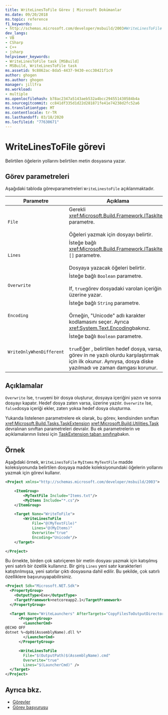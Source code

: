 ```yaml
---
title: WriteLinesToFile Görev | Microsoft Dokümanlar
ms.date: 09/20/2018
ms.topic: reference
f1_keywords:
- http://schemas.microsoft.com/developer/msbuild/2003#WriteLinesToFile
dev_langs:
- VB
- CSharp
- C++
- jsharp
helpviewer_keywords:
- WriteLinesToFile task [MSBuild]
- MSBuild, WriteLinesToFile task
ms.assetid: 9c8862ac-8da5-4437-9430-ecc30421f1c9
author: ghogen
ms.author: ghogen
manager: jillfra
ms.workload:
- multiple
ms.openlocfilehash: b78ac2347a5143aeb532a4bcc294551430584b4a
ms.sourcegitcommit: cc841df335d1d22d281871fe41e74238d2fc52a6
ms.translationtype: MT
ms.contentlocale: tr-TR
ms.lasthandoff: 03/18/2020
ms.locfileid: "77630671"
---
```

# <a name="writelinestofile-task"></a>WriteLinesToFile görevi

Belirtilen öğelerin yollarını belirtilen metin dosyasına yazar.

## <a name="task-parameters"></a>Görev parametreleri

 Aşağıdaki tabloda görevparametreleri `WriteLinestoFile` açıklanmaktadır.

|Parametre|Açıklama|
|---------------|-----------------|
|`File`|Gerekli <xref:Microsoft.Build.Framework.ITaskItem> parametre.<br /><br /> Öğeleri yazmak için dosyayı belirtir.|
|`Lines`|İsteğe bağlı <xref:Microsoft.Build.Framework.ITaskItem> `[]` parametre.<br /><br /> Dosyaya yazacak öğeleri belirtir.|
|`Overwrite`|İsteğe bağlı `Boolean` parametre.<br /><br /> If, `true`görev dosyadaki varolan içeriğin üzerine yazar.|
|`Encoding`|İsteğe bağlı `String` parametre.<br /><br /> Örneğin, "Unicode" adlı karakter kodlamasını seçer.  Ayrıca <xref:System.Text.Encoding>bakınız.|
|`WriteOnlyWhenDifferent`|İsteğe bağlı `Boolean` parametre.<br /><br /> `true`Eğer , belirtilen hedef dosya, varsa, görev in ne yazılı olurdu karşılaştırmak için ilk okunur. Aynıysa, dosya diske yazılmadı ve zaman damgası korunur.|

## <a name="remarks"></a>Açıklamalar

 `Overwrite` Ise, `true`yeni bir dosya oluşturur, dosyaya içeriğini yazın ve sonra dosyayı kapatır. Hedef dosya zaten varsa, üzerine yazılır. `Overwrite` Ise, `false`dosya içeriği ekler, zaten yoksa hedef dosya oluşturma.

 Yukarıda listelenen parametrelere ek olarak, bu görev, kendisinden sınıftan <xref:Microsoft.Build.Tasks.TaskExtension> <xref:Microsoft.Build.Utilities.Task> devralınan sınıftan parametreleri devralır. Bu ek parametrelerin ve açıklamalarının listesi için [TaskExtension taban sınıfına](../msbuild/taskextension-base-class.md)bakın.

## <a name="example"></a>Örnek

 Aşağıdaki örnek, `WriteLinesToFile` `MyItems` `MyTextFile` madde koleksiyonunda belirtilen dosyaya madde koleksiyonundaki öğelerin yollarını yazmak için görevi kullanır.

```xml
<Project xmlns="http://schemas.microsoft.com/developer/msbuild/2003">

    <ItemGroup>
        <MyTextFile Include="Items.txt"/>
        <MyItems Include="*.cs"/>
    </ItemGroup>

    <Target Name="WriteToFile">
        <WriteLinesToFile
            File="@(MyTextFile)"
            Lines="@(MyItems)"
            Overwrite="true"
            Encoding="Unicode"/>
    </Target>

</Project>
```

Bu örnekte, birden çok satıriçeren bir metin dosyası yazmak için katışılmış yeni satırlı bir özellik kullanırız. Bir giriş `Lines` yeni satır karakterleri katıştırılmışsa, yeni satırlar çıktı dosyasına dahil edilir. Bu şekilde, çok satırlı özelliklere başvuruyapabilirsiniz.

```xml
<Project Sdk="Microsoft.NET.Sdk">
  <PropertyGroup>
    <OutputType>Exe</OutputType>
    <TargetFramework>netcoreapp2.1</TargetFramework>
  </PropertyGroup>

  <Target Name="WriteLaunchers" AfterTargets="CopyFilesToOutputDirectory">
      <PropertyGroup>
        <LauncherCmd>
@ECHO OFF
dotnet %~dp0$(AssemblyName).dll %*
        </LauncherCmd>
      </PropertyGroup>

      <WriteLinesToFile
        File="$(OutputPath)$(AssemblyName).cmd"
        Overwrite="true"
        Lines="$(LauncherCmd)" />
  </Target>
</Project>
```

## <a name="see-also"></a>Ayrıca bkz.

- [Görevler](../msbuild/msbuild-tasks.md)
- [Görev başvurusu](../msbuild/msbuild-task-reference.md)
